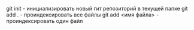 git init - инициализировать новый гит репозиторий в текущей папке
git add . - проиндексировать все файлы
git add <имя файла> - проиндексировать один файл